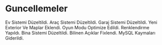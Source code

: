 # Guncellemeler

Ev Sistemi Düzeltildi.
Araç Sistemi Düzeltildi.
Garaj Sistemi Düzeltildi.
Yeni Exterior Ve Maplar Eklendi.
Oyun Modu Optimize Edildi.
Renklendirme Yapıldı.
Bina Sistemi Düzeltildi.
Bilinen Açıklar Fixlendi.
MySQL Kaymaları Giderildi.
